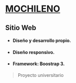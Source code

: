 # [MOCHILENO](https://bubbastudios.github.io/mochileno/) #
## Sitio Web ##
>
* #### Diseño y desarrollo propio. ####
* #### Diseño responsivo. ####
* #### Framework: Boostrap 3. ####
>
> Proyecto universitario
